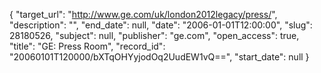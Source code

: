{
  "target_url": "http://www.ge.com/uk/london2012legacy/press/", 
  "description": "", 
  "end_date": null, 
  "date": "2006-01-01T12:00:00", 
  "slug": 28180526, 
  "subject": null, 
  "publisher": "ge.com", 
  "open_access": true, 
  "title": "GE: Press Room", 
  "record_id": "20060101T120000/bXTqOHYyjodOq2UudEW1vQ==", 
  "start_date": null
}

